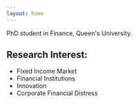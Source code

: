 ```yaml
---
layout: home 
---
```


PhD student in Finance, Queen's University.

## Research Interest:
- Fixed Income Market
- Financial Institutions
- Innovation
- Corporate Financial Distress


